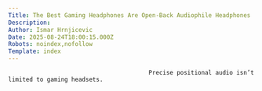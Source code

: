 ```yaml
---
Title: The Best Gaming Headphones Are Open-Back Audiophile Headphones
Description: 
Author: Ismar Hrnjicevic
Date: 2025-08-24T18:00:15.000Z
Robots: noindex,nofollow
Template: index
---
```


                                            Precise positional audio isn’t limited to gaming headsets.
                                        